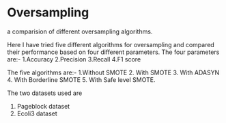 # Oversampling
a comparision of different oversampling algorithms.

Here I have tried five different algorithms for oversampling and compared their performance based on four different parameters.
The four parameters are:-
1.Accuracy
2.Precision
3.Recall
4.F1 score

The five algorithms are:-
1.Without SMOTE
2. With SMOTE
3. With ADASYN
4. With Borderline SMOTE
5. With Safe level SMOTE.

The two datasets used are 
1. Pageblock dataset
2. Ecoli3 dataset
